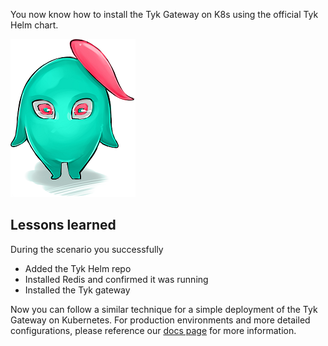 You now know how to install the Tyk Gateway on K8s using the official Tyk Helm chart.  

![Mascot](./assets/Basic_Tyk1.png)

## Lessons learned  
During the scenario you successfully  
*  Added the Tyk Helm repo
*  Installed Redis and confirmed it was running
*  Installed the Tyk gateway

Now you can follow a similar technique for a simple deployment of the Tyk Gateway on Kubernetes. For production environments and more detailed configurations, please reference our [docs page](https://tyk.io/docs/tyk-oss/ce-helm-chart/ "Tyk Helm Chart") for more information.
